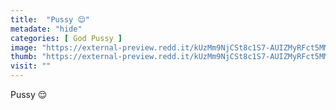 ```yaml
---
title:  "Pussy 😌"
metadate: "hide"
categories: [ God Pussy ]
image: "https://external-preview.redd.it/kUzMm9NjCSt8c1S7-AUIZMyRFct5MMCOIsYhrzWkEM0.jpg?auto=webp&s=87d441b6d9a99d8c42cf71d7d871f48d45a26a6a"
thumb: "https://external-preview.redd.it/kUzMm9NjCSt8c1S7-AUIZMyRFct5MMCOIsYhrzWkEM0.jpg?width=1080&crop=smart&auto=webp&s=ee9bee5732dc1dda79ae0b1094ccb0c55b06e970"
visit: ""
---
```

Pussy 😌
